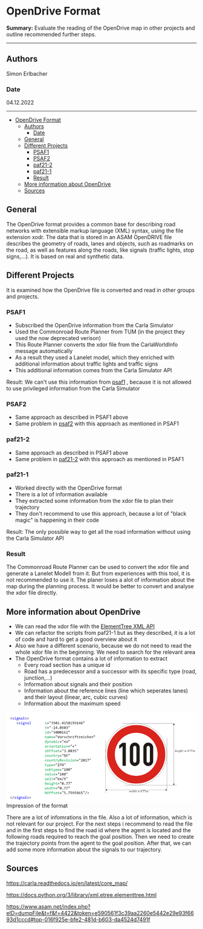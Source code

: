 # OpenDrive Format 

**Summary:** Evaluate the reading of the OpenDrive map in other projects and outline recommended further steps.

---

## Authors

Simon Erlbacher

### Date

04.12.2022

---

<!-- TOC -->
* [OpenDrive Format](#opendrive-format)
  * [Authors](#authors)
    * [Date](#date)
  * [General](#general)
  * [Different Projects](#different-projects)
    * [PSAF1](#psaf1)
    * [PSAF2](#psaf2)
    * [paf21-2](#paf21-2)
    * [paf21-1](#paf21-1)
    * [Result](#result)
  * [More information about OpenDrive](#more-information-about-opendrive)
  * [Sources](#sources)
  
  
<!-- TOC -->

## General
The OpenDrive format provides a common base for describing road networks with extensible markup language (XML) syntax, 
using the file extension xodr. The data that is stored in an ASAM OpenDRIVE file describes the geometry of roads, lanes 
and objects, such as roadmarks on the road, as well as features along the roads, like signals 
(traffic lights, stop signs,...). It is based on real and synthetic data.

## Different Projects
It is examined how the OpenDrive file is converted and read in other groups and projects.

### PSAF1

* Subscribed the OpenDrive information from the Carla Simulator
* Used the Commonroad Route Planner from TUM (in the project they used the now deprecated verison)
* This Route Planner converts the xdor file from the CarlaWorldInfo message automatically   
* As a result they used a Lanelet model, which they enriched with additional information about
traffic lights and traffic signs
* This additional information comes from the Carla Simulator API

Result: We can't use this information from [psaf1]("https://github.com/ll7/psaf1/tree/master/psaf_ros/psaf_global_planner")
, because it is not allowed to use privileged information from the Carla Simulator

### PSAF2

* Same approach as described in PSAF1 above
* Same problem in [psaf2](https://github.com/ll7/psaf2/tree/main/Planning/global_planner) with this approach as 
  mentioned in PSAF1

### paf21-2
* Same approach as described in PSAF1 above
* Same problem in [paf21-2](https://github.com/ll7/paf21-2#global-planner) with this approach as mentioned in PSAF1

### paf21-1
* Worked directly with the OpenDrive format
* There is a lot of information available
* They extracted some information from the xdor file to plan their trajectory
* They don't recommend to use this approach, because a lot of "black magic" is happening in their code

Result: The only possible way to get all the road information without using the Carla Simulator API 

### Result

The Commonroad Route Planner can be used to convert the xdor file and generate a Lanelet Modell from it. But from 
experiences with this tool, it is not recommended to use it. The planer loses a alot of information about the map 
during the planning process. It would be better to convert and analyse the xdor file directly.


## More information about OpenDrive

* We can read the xdor file with the [ElementTree XML API](https://docs.python.org/3/library/xml.etree.elementtree.html)
* We can refactor the scripts from paf21-1 but as they described, it is a lot of code and hard to get a good 
overview about it
* Also we have a different scenario, because we do not need to read the whole xdor file in the beginning. We need
to search for the relevant area
* The OpenDrive format contains a lot of information to extract
  * Every road section has a unique id
  * Road has a predecessor and a successor with its specific type (road, junction,...)
  * Information about signals and their position
  * Information about the reference lines (line which seperates lanes) and their layout (linear, arc, cubic curves)
  * Information about the maximum speed
  
![OpenDrive stop sign](../../00_assets/Stop_sign_OpenDrive.png)
Impression of the format
  
There are a lot of infomrations in the file. Also a lot of information, which is not relevant for our project.
For the next steps i recommend to read the file and in the first steps to find the road id where the agent is located
and the following roads required to reach the goal position.
Then we need to create the trajectory points from the agent to the goal position.
After that, we can add some more information about the signals to our trajectory.

## Sources

https://carla.readthedocs.io/en/latest/core_map/

https://docs.python.org/3/library/xml.etree.elementtree.html

https://www.asam.net/index.php?eID=dumpFile&t=f&f=4422&token=e590561f3c39aa2260e5442e29e93f6693d1cccd#top-016f925e-bfe2-481d-b603-da4524d7491f
